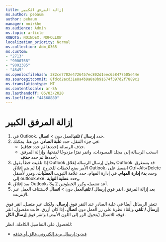 ```yaml
---
title: إزالة المرفق الكبير
ms.author: pebaum
author: pebaum
manager: mnirkhe
ms.audience: Admin
ms.topic: article
ROBOTS: NOINDEX, NOFOLLOW
localization_priority: Normal
ms.collection: Adm_O365
ms.custom:
- "2713"
- "9000768"
- "9002385"
- "4645"
ms.openlocfilehash: 382ce7702e4726457ec802d1eec658477505e44e
ms.sourcegitcommit: 8fdcd2acd31e8a4b9a8a0b91674f397d2f7889c1
ms.translationtype: MT
ms.contentlocale: ar-SA
ms.lasthandoff: 06/03/2020
ms.locfileid: "44568889"
---
```

# <a name="remove-the-large-attachment"></a>إزالة المرفق الكبير

1. في Outlook، حدد **إرسال / تلقي**العمل دون  >  **اتصال**. 
2. في جزء التنقل، حدد **علبة الصادر**. من هنا، يمكنك: 
    - حذف الرسالة (حددها ثم حدد **حذف**).
    - اسحب الرسالة إلى مجلد المسودات، وانقر نقرًا مزدوجًا لفتحها، وإزالة المرفق حددها ثم حدد **حذف**).
3. إذا تلقيت خطأ يقول Outlook يحاول إرسال الرسالة إغلاق Outlook. قد يستغرق الأمر بضع لحظات للخروج. إذا لم يتم إغلاق Outlook، اضغط على Ctrl+Alt+Delete وحدد **بدء إدارة المهام**. في إدارة المهام، حدد علامة التبويب **العمليات،** ومرر لأسفل إلى outlook.exe، وحدد **عملية النهاية**.
4. بعد إغلاق Outlook، أعد تشغيله وكرر الخطوتين 2 و3. 
5. بعد إزالة المرفق، انقر فوق **إرسال / تلقي**العمل دون  >  **اتصال** لاستئناف العمل عبر الإنترنت. 

تتعثر الرسائل أيضًا في علبة الصادر عند النقر فوق **إرسال**، ولكنك غير متصل. انقر فوق **إرسال / تلقي** وإلقاء نظرة على زر العمل دون **اتصال.** إذا كان أزرق، فأنت مفصول. انقر فوقه للاتصال (يتحول الزر إلى اللون الأبيض) وانقر فوق **إرسال الكل**.
 
 للحصول على التفاصيل الكاملة، انظر:
- [فيديو: إرسال بريد إلكتروني عالق أو حذفه](https://support.office.com/article/Video-Send-or-delete-an-email-stuck-in-your-outbox-26d5d34a-4e5f-444a-a9e8-44db04a94dec) 